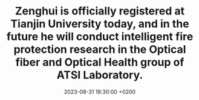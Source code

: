---
title: >-
    Zenghui is officially registered at Tianjin University today, and in the future he will conduct intelligent fire protection research in the Optical fiber and Optical Health group of ATSI Laboratory.
date: 2023-08-31 18:30:00 +0200
---